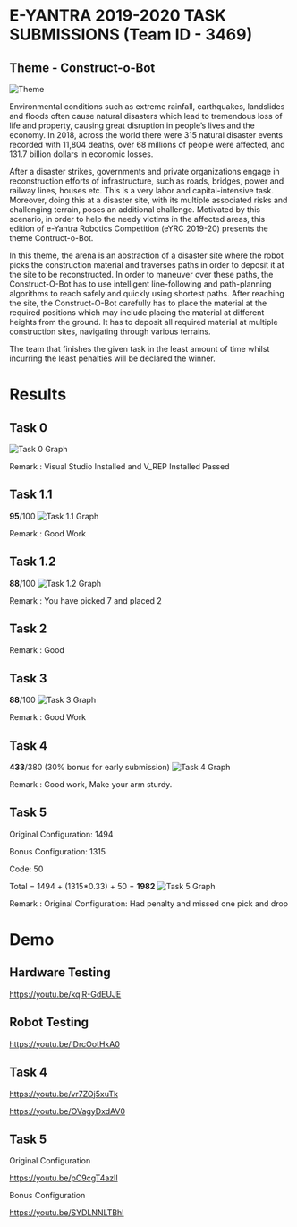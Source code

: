 # E-YANTRA 2019-2020 TASK SUBMISSIONS (Team ID - 3469)
## Theme - Construct-o-Bot

![Theme](theme.png)

Environmental conditions such as extreme rainfall, earthquakes, landslides and floods often cause natural disasters which lead to tremendous loss of life and property, causing great disruption in people’s lives and the economy. In 2018, across the world there were 315 natural disaster events recorded with 11,804 deaths, over 68 millions of people were affected, and 131.7 billion dollars in economic losses.

After a disaster strikes, governments and private organizations engage in reconstruction efforts of infrastructure, such as roads, bridges, power and railway lines, houses etc. This is a very labor and capital-intensive task. Moreover, doing this at a disaster site, with its multiple associated risks and challenging terrain, poses an additional challenge.
Motivated by this scenario, in order to help the needy victims in the affected areas, this edition of e-Yantra Robotics Competition (eYRC 2019-20) presents the theme Contruct-o-Bot.

In this theme, the arena is an abstraction of a disaster site where the robot picks the construction material and traverses paths in order to deposit it at the site to be reconstructed. In order to maneuver over these paths, the Construct-O-Bot has to use intelligent line-following and path-planning algorithms to reach safely and quickly using shortest paths.
After reaching the site, the Construct-O-Bot carefully has to place the material at the required positions which may include placing the material at different heights from the ground. It has to deposit all required material at multiple construction sites, navigating through various terrains.

The team that finishes the given task in the least amount of time whilst incurring the least penalties will be declared the winner.

# Results
## Task 0
![Task 0 Graph](Results/task_0_graph.png)

Remark : Visual Studio Installed and V_REP Installed
Passed
## Task 1.1
**95**/100
![Task 1.1 Graph](Results/task_1_1_graph.png)

Remark : Good Work
## Task 1.2
**88**/100
![Task 1.2 Graph](Results/task_1_2_graph.png)

Remark : You have picked 7 and placed 2
## Task 2
Remark : Good
## Task 3
**88**/100
![Task 3 Graph](Results/task_3_graph.png)

Remark : Good Work
## Task 4
**433**/380 (30% bonus for early submission)
![Task 4 Graph](Results/task_4_graph.png)

Remark : Good work, Make your arm sturdy.
## Task 5
Original Configuration: 1494

Bonus Configuration: 1315

Code: 50

Total = 1494 + (1315*0.33) + 50 = **1982**
![Task 5 Graph](Results/task_5_graph.png)

Remark : Original Configuration: Had penalty and missed one pick and drop
# Demo
## Hardware Testing
https://youtu.be/kqlR-GdEUJE

## Robot Testing
https://youtu.be/lDrcOotHkA0

## Task 4
https://youtu.be/vr7ZOj5xuTk

https://youtu.be/OVagyDxdAV0

## Task 5
Original Configuration

https://youtu.be/pC9cgT4azlI

Bonus Configuration

https://youtu.be/SYDLNNLTBhI
